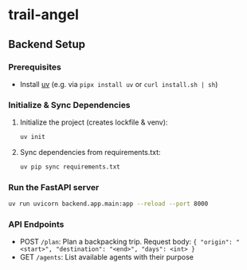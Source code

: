# trail-angel

## Backend Setup

### Prerequisites
- Install [uv](https://github.com/astral-sh/uv) (e.g. via `pipx install uv` or `curl install.sh | sh`)

### Initialize & Sync Dependencies
1. Initialize the project (creates lockfile & venv):
   ```bash
   uv init
   ```
2. Sync dependencies from requirements.txt:
   ```bash
   uv pip sync requirements.txt
   ```

### Run the FastAPI server
```bash
uv run uvicorn backend.app.main:app --reload --port 8000
```

### API Endpoints
- POST `/plan`: Plan a backpacking trip. Request body: `{ "origin": "<start>", "destination": "<end>", "days": <int> }`
- GET `/agents`: List available agents with their purpose
